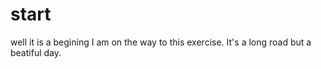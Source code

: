 <!-- Epicodus md practice -->

# start

well it is a begining
I am on the way to this exercise. It's
a long road but a beatiful day.